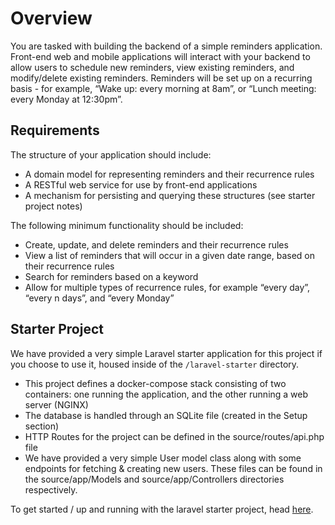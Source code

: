 # Overview

You are tasked with building the backend of a simple reminders application. Front-end web and mobile applications will interact with your backend to allow users to schedule new reminders, view existing reminders, and modify/delete existing reminders. Reminders will be set up on a recurring basis - for example, “Wake up: every morning at 8am”, or “Lunch meeting: every Monday at 12:30pm”.

## Requirements

The structure of your application should include:

- A domain model for representing reminders and their recurrence rules
- A RESTful web service for use by front-end applications
- A mechanism for persisting and querying these structures (see starter project notes)

The following minimum functionality should be included:

- Create, update, and delete reminders and their recurrence rules
- View a list of reminders that will occur in a given date range, based on their recurrence rules
- Search for reminders based on a keyword
- Allow for multiple types of recurrence rules, for example “every day”, “every n days”, and “every Monday”

## Starter Project

We have provided a very simple Laravel starter application for this project if you choose to use it, housed inside of the `/laravel-starter` directory.

- This project defines a docker-compose stack consisting of two containers: one running the application, and the other running a web server (NGINX)
- The database is handled through an SQLite file (created in the Setup section)
- HTTP Routes for the project can be defined in the source/routes/api.php file
- We have provided a very simple User model class along with some endpoints for fetching & creating new users. These files can be found in the source/app/Models and source/app/Controllers directories respectively.

To get started / up and running with the laravel starter project, head [here](LARAVEL-STARTER.md).
